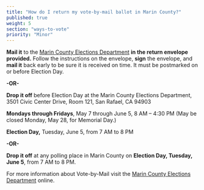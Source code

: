 ```yaml
---
title: "How do I return my vote-by-mail ballot in Marin County?"
published: true
weight: 5
section: "ways-to-vote"
priority: "Minor"
---
```


**Mail it** to the [Marin County Elections Department](#section-election-office-contact) **in the return envelope provided.** Follow the instructions on the envelope, **sign** the envelope, and **mail it** back early to be sure it is received on time. It must be postmarked on or before Election Day.  

 **-OR-**  

**Drop it off** before Election Day at the Marin County Elections Department, 3501 Civic Center Drive, Room 121, San Rafael, CA 94903    

**Mondays through Fridays**, May 7 through June 5, 8 AM – 4:30 PM  (May be closed Monday, May 28, for Memorial Day.)  

 **Election Day,** Tuesday, June 5, from 7 AM to 8 PM    
 
 **-OR-**  

**Drop it off** at any polling place in Marin County on **Election Day, Tuesday, June 5**, from 7 AM to 8 PM.  

For more information about Vote-by-Mail visit the [Marin County Elections Department](http://www.marincounty.org/depts/rv/voting-information/voting-by-mail) online.  